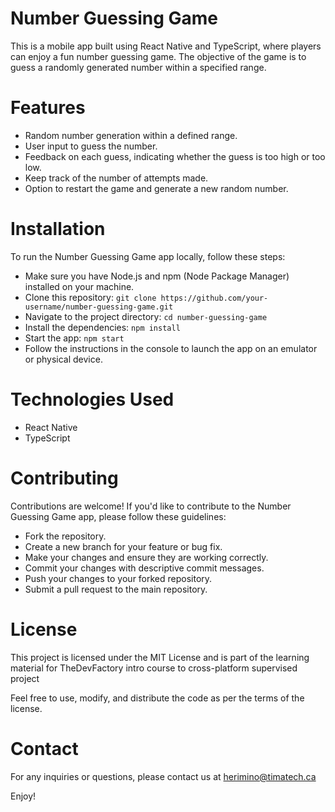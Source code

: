 # Number Guessing Game
This is a mobile app built using React Native and TypeScript, where players can enjoy a fun number guessing game. The objective of the game is to guess a randomly generated number within a specified range.

# Features
* Random number generation within a defined range.
* User input to guess the number.
* Feedback on each guess, indicating whether the guess is too high or too low.
* Keep track of the number of attempts made.
* Option to restart the game and generate a new random number.

# Installation
To run the Number Guessing Game app locally, follow these steps:
* Make sure you have Node.js and npm (Node Package Manager) installed on your machine.
* Clone this repository:
 ``git clone https://github.com/your-username/number-guessing-game.git``
* Navigate to the project directory:
``cd number-guessing-game``
* Install the dependencies:
``npm install``
* Start the app:
``npm start``
* Follow the instructions in the console to launch the app on an emulator or physical device.

# Technologies Used
* React Native
* TypeScript

# Contributing
Contributions are welcome! If you'd like to contribute to the Number Guessing Game app, please follow these guidelines:
* Fork the repository.
* Create a new branch for your feature or bug fix.
* Make your changes and ensure they are working correctly.
* Commit your changes with descriptive commit messages.
* Push your changes to your forked repository.
* Submit a pull request to the main repository.

# License
This project is licensed under the MIT License and is part of the learning material for TheDevFactory intro course to cross-platform supervised project

Feel free to use, modify, and distribute the code as per the terms of the license.

# Contact
For any inquiries or questions, please contact us at herimino@timatech.ca

Enjoy!





